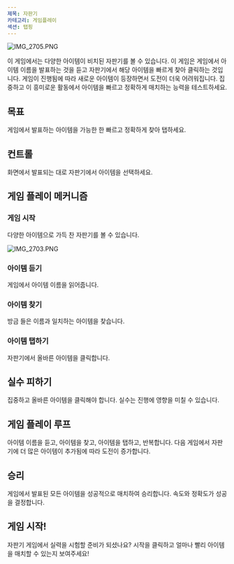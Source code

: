```yaml
---
제목: 자판기
카테고리: 게임플레이
섹션: 탭핑
---
```

![IMG_2705.PNG](https://help.Studycat.com/hc/article_attachments/34826687209753)

이 게임에서는 다양한 아이템이 비치된 자판기를 볼 수 있습니다. 이 게임은 게임에서 아이템 이름을 발표하는 것을 듣고 자판기에서 해당 아이템을 빠르게 찾아 클릭하는 것입니다. 게임이 진행됨에 따라 새로운 아이템이 등장하면서 도전이 더욱 어려워집니다. 집중하고 이 흥미로운 활동에서 아이템을 빠르고 정확하게 매치하는 능력을 테스트하세요.

## 목표

게임에서 발표하는 아이템을 가능한 한 빠르고 정확하게 찾아 탭하세요.

## 컨트롤

화면에서 발표되는 대로 자판기에서 아이템을 선택하세요.

## 게임 플레이 메커니즘

### 게임 시작

다양한 아이템으로 가득 찬 자판기를 볼 수 있습니다.

![IMG_2703.PNG](https://help.Studycat.com/hc/article_attachments/34826690323225)

### 아이템 듣기

게임에서 아이템 이름을 읽어줍니다.

### 아이템 찾기

방금 들은 이름과 일치하는 아이템을 찾습니다.

### 아이템 탭하기

자판기에서 올바른 아이템을 클릭합니다.

## 실수 피하기

집중하고 올바른 아이템을 클릭해야 합니다. 실수는 진행에 영향을 미칠 수 있습니다.

## 게임 플레이 루프

아이템 이름을 듣고, 아이템을 찾고, 아이템을 탭하고, 반복합니다. 다음 게임에서 자판기에 더 많은 아이템이 추가됨에 따라 도전이 증가합니다.

## 승리

게임에서 발표된 모든 아이템을 성공적으로 매치하여 승리합니다. 속도와 정확도가 성공을 결정합니다.

## 게임 시작!

자판기 게임에서 실력을 시험할 준비가 되셨나요? 시작을 클릭하고 얼마나 빨리 아이템을 매치할 수 있는지 보여주세요!